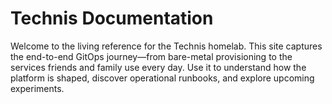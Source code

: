 # Technis Documentation

Welcome to the living reference for the Technis homelab. This site captures the
end-to-end GitOps journey—from bare-metal provisioning to the services friends
and family use every day. Use it to understand how the platform is shaped,
discover operational runbooks, and explore upcoming experiments.
